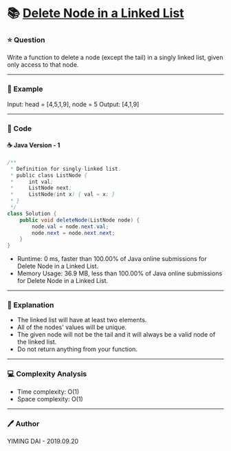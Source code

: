 # :books: [Delete Node in a Linked List](https://leetcode.com/problems/delete-node-in-a-linked-list/)

### :star: Question

Write a function to delete a node (except the tail) in a singly linked list, given only access to that node.

--- 

### :car: Example

Input: head = [4,5,1,9], node = 5
Output: [4,1,9]

---

### :hammer: Code

#### :coffee: Java Version - 1

```java
/**
 * Definition for singly-linked list.
 * public class ListNode {
 *     int val;
 *     ListNode next;
 *     ListNode(int x) { val = x; }
 * }
 */
class Solution {
    public void deleteNode(ListNode node) {
        node.val = node.next.val;
        node.next = node.next.next;
    }
}
```

- Runtime: 0 ms, faster than 100.00% of Java online submissions for Delete Node in a Linked List.
- Memory Usage: 36.9 MB, less than 100.00% of Java online submissions for Delete Node in a Linked List.

---

### :pencil: Explanation

- The linked list will have at least two elements.
- All of the nodes' values will be unique.
- The given node will not be the tail and it will always be a valid node of the linked list.
- Do not return anything from your function.

---

### :computer: Complexity Analysis

- Time complexity: O(1)
- Space complexity: O(1)

---

### :pen: Author

YIMING DAI - 2019.09.20
